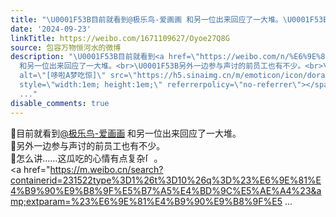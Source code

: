 ```yaml
---
title: "\U0001F53B目前就看到@极乐鸟-爱画画 和另一位出来回应了一大堆。\U0001F53B另外一边参与声讨的前员工也有不少。\U0001F53B怎么讲……这瓜吃的心情有点复杂[哆啦A梦吃惊]。#极乐鸟..."
date: '2024-09-23'
linkTitle: https://weibo.com/1671109627/Oyoe27Q8G
source: 包容万物恒河水的微博
description: "\U0001F53B目前就看到<a href=\"https://weibo.com/n/%E6%9E%81%E4%B9%90%E9%B8%9F-%E7%88%B1%E7%94%BB%E7%94%BB\">@极乐鸟-爱画画</a>
  和另一位出来回应了一大堆。<br>\U0001F53B另外一边参与声讨的前员工也有不少。<br>\U0001F53B怎么讲……这瓜吃的心情有点复杂<span class=\"url-icon\"><img
  alt=\"[哆啦A梦吃惊]\" src=\"https://h5.sinaimg.cn/m/emoticon/icon/doraemon/dr_01chijing-31d5542cca.png\"
  style=\"width:1em; height:1em;\" referrerpolicy=\"no-referrer\"></span>。<br><a href=\"https://m.weibo.cn/search?containerid=231522type%3D1%26t%3D10%26q%3D%23%E6%9E%81%E4%B9%90%E9%B8%9F%E5%B7%A5%E4%BD%9C%E5%AE%A4%23&amp;extparam=%23%E6%9E%81%E4%B9%90%E9%B8%9F%E5
  ..."
disable_comments: true
---
```

🔻目前就看到<a href="https://weibo.com/n/%E6%9E%81%E4%B9%90%E9%B8%9F-%E7%88%B1%E7%94%BB%E7%94%BB">@极乐鸟-爱画画</a> 和另一位出来回应了一大堆。<br>🔻另外一边参与声讨的前员工也有不少。<br>🔻怎么讲……这瓜吃的心情有点复杂<span class="url-icon"><img alt="[哆啦A梦吃惊]" src="https://h5.sinaimg.cn/m/emoticon/icon/doraemon/dr_01chijing-31d5542cca.png" style="width:1em; height:1em;" referrerpolicy="no-referrer"></span>。<br><a href="https://m.weibo.cn/search?containerid=231522type%3D1%26t%3D10%26q%3D%23%E6%9E%81%E4%B9%90%E9%B8%9F%E5%B7%A5%E4%BD%9C%E5%AE%A4%23&amp;extparam=%23%E6%9E%81%E4%B9%90%E9%B8%9F%E5 ...